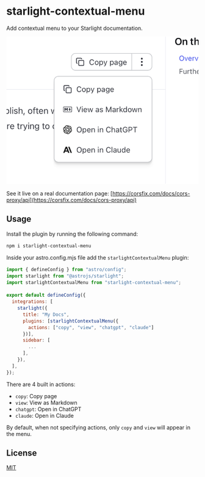 # starlight-contextual-menu

Add contextual menu to your Starlight documentation.

![starlight-contextual-menu](https://raw.githubusercontent.com/corsfix/starlight-contextual-menu/refs/heads/main/docs/public/banner.png)

See it live on a real documentation page: [https://corsfix.com/docs/cors-proxy/api](https://corsfix.com/docs/cors-proxy/api)

## Usage

Install the plugin by running the following command:

```bash
npm i starlight-contextual-menu
```

Inside your astro.config.mjs file add the `starlightContextualMenu` plugin:

```js
import { defineConfig } from "astro/config";
import starlight from "@astrojs/starlight";
import starlightContextualMenu from "starlight-contextual-menu";

export default defineConfig({
  integrations: [
    starlight({
      title: "My Docs",
      plugins: [starlightContextualMenu({
        actions: ["copy", "view", "chatgpt", "claude"]
      })],
      sidebar: [
        ...
      ],
    }),
  ],
});
```

There are 4 built in actions:

- `copy`: Copy page
- `view`: View as Markdown
- `chatgpt`: Open in ChatGPT
- `claude`: Open in Claude

By default, when not specifying actions, only `copy` and `view` will appear in the menu.

## License

[MIT](LICENSE)
